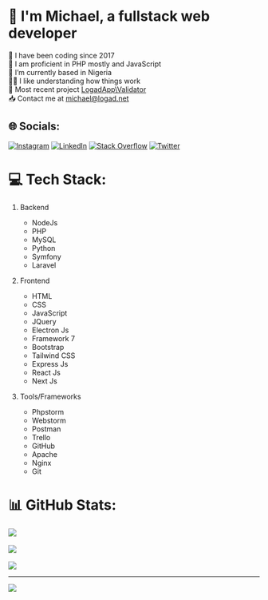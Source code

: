 # 💫 I'm Michael, a fullstack web developer
🌱 I have been coding since 2017<br>💬 I am proficient in PHP mostly and JavaScript<br>📍 I’m currently based in Nigeria<br>👨‍💻 I like understanding how things work<br>🚀 Most recent project [LogadApp\Validator](https://github.com/logadapp/validator)<br>📥 Contact me at michael@logad.net


## 🌐 Socials:
[![Instagram](https://img.shields.io/badge/Instagram-%23E4405F.svg?logo=Instagram&logoColor=white)](https://instagram.com/michaelthedev) [![LinkedIn](https://img.shields.io/badge/LinkedIn-%230077B5.svg?logo=linkedin&logoColor=white)](https://linkedin.com/in/michaelarawole) [![Stack Overflow](https://img.shields.io/badge/-Stackoverflow-FE7A16?logo=stack-overflow&logoColor=white)](https://stackoverflow.com/users/12902649) [![Twitter](https://img.shields.io/badge/Twitter-%231DA1F2.svg?logo=Twitter&logoColor=white)](https://twitter.com/michaelthedev_) 

# 💻 Tech Stack:
1. Backend
   * NodeJs
   * PHP
   * MySQL
   * Python
   * Symfony
   * Laravel
  
2. Frontend
   * HTML
   * CSS
   * JavaScript
   * JQuery
   * Electron Js
   * Framework 7
   * Bootstrap
   * Tailwind CSS
   * Express Js
   * React Js
   * Next Js

3. Tools/Frameworks
   * Phpstorm
   * Webstorm
   * Postman
   * Trello
   * GitHub
   * Apache
   * Nginx
   * Git


# 📊 GitHub Stats:
![](https://github-readme-stats.vercel.app/api?username=michaelthedev&theme=radical&hide_border=false&include_all_commits=false&count_private=true)<br/><br/>
![](https://github-readme-streak-stats.herokuapp.com/?user=michaelthedev&stroke=ffffff&background=1c1917&ring=14b8a6&fire=14b8a6&currStreakNum=ffffff&currStreakLabel=14b8a6&sideNums=ffffff&sideLabels=ffffff&dates=ffffff&hide_border=true)<br/><br/>
![](https://github-readme-stats.vercel.app/api/top-langs/?username=michaelthedev&theme=radical&hide_border=false&include_all_commits=false&count_private=true&layout=compact)

---
<img src="https://komarev.com/ghpvc/?username=michaelthedev&&style=flat-square" align="center" />

<!-- Proudly created with GPRM ( https://gprm.itsvg.in ) -->

